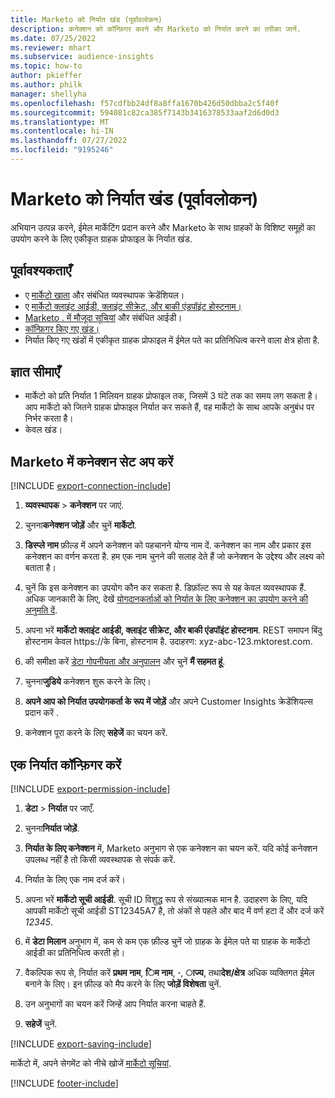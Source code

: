 ```yaml
---
title: Marketo को निर्यात खंड (पूर्वावलोकन)
description: कनेक्शन को कॉन्फ़िगर करने और Marketo को निर्यात करने का तरीका जानें.
ms.date: 07/25/2022
ms.reviewer: mhart
ms.subservice: audience-insights
ms.topic: how-to
author: pkieffer
ms.author: philk
manager: shellyha
ms.openlocfilehash: f57cdfbb24df8a8ffa1670b426d50dbba2c5f40f
ms.sourcegitcommit: 594081c82ca385f7143b3416378533aaf2d6d0d3
ms.translationtype: MT
ms.contentlocale: hi-IN
ms.lasthandoff: 07/27/2022
ms.locfileid: "9195246"
---
```

# <a name="export-segments-to-marketo-preview"></a>Marketo को निर्यात खंड (पूर्वावलोकन)

अभियान उत्पन्न करने, ईमेल मार्केटिंग प्रदान करने और Marketo के साथ ग्राहकों के विशिष्ट समूहों का उपयोग करने के लिए एकीकृत ग्राहक प्रोफाइल के निर्यात खंड.

## <a name="prerequisites"></a>पूर्वावश्यकताएँ

- ए [मार्केटो खाता](https://login.marketo.com/) और संबंधित व्यवस्थापक क्रेडेंशियल।
- ए [मार्केटो क्लाइंट आईडी, क्लाइंट सीक्रेट, और बाकी एंडपॉइंट होस्टनाम।](https://developers.marketo.com/rest-api/authentication/)
- [Marketo . में मौजूदा सूचियां](https://docs.marketo.com/display/public/DOCS/Understanding+Static+Lists) और संबंधित आईडी।
- [कॉन्फ़िगर किए गए खंड।](segments.md)
- निर्यात किए गए खंडों में एकीकृत ग्राहक प्रोफाइल में ईमेल पते का प्रतिनिधित्व करने वाला क्षेत्र होता है.

## <a name="known-limitations"></a>ज्ञात सीमाएँ

- मार्केटो को प्रति निर्यात 1 मिलियन ग्राहक प्रोफाइल तक, जिसमें 3 घंटे तक का समय लग सकता है। आप मार्केटो को जितने ग्राहक प्रोफाइल निर्यात कर सकते हैं, वह मार्केटो के साथ आपके अनुबंध पर निर्भर करता है।
- केवल खंड।

## <a name="set-up-connection-to-marketo"></a>Marketo में कनेक्शन सेट अप करें

[!INCLUDE [export-connection-include](includes/export-connection-admn.md)]

1. **व्यवस्थापक** > **कनेक्शन** पर जाएं.

1. चुनना**कनेक्शन जोड़ें** और चुनें **मार्केटो**.

1. **डिस्प्ले नाम** फ़ील्ड में अपने कनेक्शन को पहचानने योग्य नाम दें. कनेक्शन का नाम और प्रकार इस कनेक्शन का वर्णन करता है. हम एक नाम चुनने की सलाह देते हैं जो कनेक्शन के उद्देश्य और लक्ष्य को बताता है।

1. चुनें कि इस कनेक्शन का उपयोग कौन कर सकता है. डिफ़ॉल्ट रूप से यह केवल व्यवस्थापक हैं. अधिक जानकारी के लिए, देखें [योगदानकर्ताओं को निर्यात के लिए कनेक्शन का उपयोग करने की अनुमति दें](connections.md#allow-contributors-to-use-a-connection-for-exports).

1. अपना भरें **मार्केटो क्लाइंट आईडी, क्लाइंट सीक्रेट, और बाकी एंडपॉइंट होस्टनाम**. REST समापन बिंदु होस्टनाम केवल https://के बिना, होस्टनाम है. उदाहरण: xyz-abc-123.mktorest.com.

1. की समीक्षा करें [डेटा गोपनीयता और अनुपालन](connections.md#data-privacy-and-compliance) और चुनें **मैं सहमत हूं**.

1. चुनना**जुडिये** कनेक्शन शुरू करने के लिए।

1. **अपने आप को निर्यात उपयोगकर्ता के रूप में जोड़ें** और अपने Customer Insights क्रेडेंशियल्स प्रदान करें .

1. कनेक्शन पूरा करने के लिए **सहेजें** का चयन करें.

## <a name="configure-an-export"></a>एक निर्यात कॉन्फ़िगर करें

[!INCLUDE [export-permission-include](includes/export-permission.md)]

1. **डेटा** > **निर्यात** पर जाएँ.

1. चुनना**निर्यात जोड़ें**.

1. **निर्यात के लिए कनेक्शन** में, Marketo अनुभाग से एक कनेक्शन का चयन करें. यदि कोई कनेक्शन उपलब्ध नहीं है तो किसी व्यवस्थापक से संपर्क करें.

1. निर्यात के लिए एक नाम दर्ज करें।

1. अपना भरें **मार्केटो सूची आईडी**. सूची ID विशुद्ध रूप से संख्यात्मक मान है. उदाहरण के लिए, यदि आपकी मार्केटो सूची आईडी ST12345A7 है, तो अंकों से पहले और बाद में वर्ण हटा दें और दर्ज करें *12345*.

1. में **डेटा मिलान** अनुभाग में, कम से कम एक फ़ील्ड चुनें जो ग्राहक के ईमेल पते या ग्राहक के मार्केटो आईडी का प्रतिनिधित्व करती हो।

1. वैकल्पिक रूप से, निर्यात करें **प्रथम नाम**, **िम नाम**, **·**, **ाज्य**, तथा**देश/क्षेत्र** अधिक व्यक्तिगत ईमेल बनाने के लिए। इन फ़ील्ड को मैप करने के लिए **जोड़ें विशेषता** चुनें.

1. उन अनुभागों का चयन करें जिन्हें आप निर्यात करना चाहते हैं.

1. **सहेजें** चुनें.

[!INCLUDE [export-saving-include](includes/export-saving.md)]

मार्केटो में, अपने सेगमेंट को नीचे खोजें [मार्केटो सूचियां](https://docs.marketo.com/display/public/DOCS/Understanding+Static+Lists).

[!INCLUDE [footer-include](includes/footer-banner.md)]
